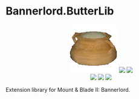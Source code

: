 # Bannerlord.ButterLib
<p align="center">
  <a href="https://github.com/BUTR/Bannerlord.ButterLib" alt="Logo">
  <img src="https://github.com/BUTR/Bannerlord.ButterLib/blob/dev/resources/Butter.png?raw=true" /></a>
  <a href="https://www.nuget.org/packages/Bannerlord.ButterLib" alt="NuGet Bannerlord.ButterLib">
  <img src="https://img.shields.io/nuget/v/Bannerlord.ButterLib.svg?label=NuGet%20Bannerlord.ButterLib&colorB=blue" /></a>
  <a href="https://www.nuget.org/packages/Bannerlord.ButterLib.Beta" alt="NuGet Bannerlord.ButterLib.Beta">
  <img src="https://img.shields.io/nuget/v/Bannerlord.ButterLib.Beta.svg?label=NuGet%20Bannerlord.ButterLib.Beta&colorB=blue" /></a>
  </br>
  <a href="https://www.nexusmods.com/mountandblade2bannerlord/mods/2018" alt="Nexus ButterLib">
  <img src="https://img.shields.io/badge/Nexus-ButterLib-yellow.svg" /></a>  
  <a href="https://www.nexusmods.com/mountandblade2bannerlord/mods/2018" alt="ButterLib">
  <img src="https://img.shields.io/endpoint?url=https%3A%2F%2Fnexusmods-version-pzk4e0ejol6j.runkit.sh%3FgameId%3Dmountandblade2bannerlord%26modId%3D2018" /></a>
  <a href="https://www.nexusmods.com/mountandblade2bannerlord/mods/2018" alt="Nexus ButterLib">
  <img src="https://img.shields.io/endpoint?url=https%3A%2F%2Fnexusmods-downloads-ayuqql60xfxb.runkit.sh%2F%3Ftype%3Dtotal%26gameId%3D3174%26modId%3D2018" /></a>
  </br>
</p>

Extension library for Mount & Blade II: Bannerlord.
